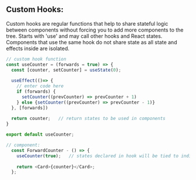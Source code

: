 ## Custom Hooks:
Custom hooks are regular functions that help to share stateful logic between components without forcing you to add more components to the tree. Starts with 'use' and may call other hooks and React states. Components that use the same hook do not share state as all state and effects inside are isolated.

```javascript
// custom hook function
const useCounter = (forwards = true) => {
  const [counter, setCounter] = useState(0);
  
  useEffect(()=> {
    // enter code here
    if (forwards) {
      setCounter((prevCounter) => prevCounter + 1)
    } else {setCounter((prevCounter) => prevCounter - 1)}
  }, [forwards])
  
  return counter;   // return states to be used in components
}

export default useCounter;
```
```javascript
// component:
  const ForwardCounter - () => {
    useCounter(true);   // states declared in hook will be tied to individual component (not shared)
    
    return <Card>{counter}</Card>;
  };

```
